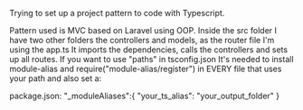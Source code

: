 Trying to set up a project pattern to code with Typescript.

Pattern used is MVC based on Laravel using OOP. Inside the src folder I have two other folders the controllers and models, as the router file I'm using the app.ts It imports the dependencies, calls the controllers and sets up all routes.
If you want to use "paths" in tsconfig.json It's needed to install module-alias and require("module-alias/register") in EVERY file that uses your path and also set a:

  package.json:
  "_moduleAliases":{
    "your_ts_alias": "your_output_folder"
  }
